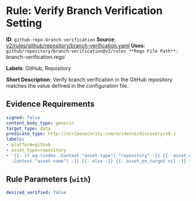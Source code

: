 # Rule: Verify Branch Verification Setting

**ID**: `github-repo-branch-verification`
**Source**: [v2/rules/github/repository/branch-verification.yaml](https://github.com/scribe-public/sample-policies/v2/rules/github/repository/branch-verification.yaml)
**Uses**: `github/repository/branch-verification@v2/rules
**Rego File Path**: `branch-verification.rego`

**Labels**: GitHub, Repository

**Short Description**: Verify branch verification in the GitHub repository matches the value defined in the configuration file.

## Evidence Requirements

```yaml
signed: false
content_body_type: generic
target_type: data
predicate_type: http://scribesecurity.com/evidence/discovery/v0.1
labels:
- platform=github
- asset_type=repository
- '{{- if eq (index .Context "asset-type") "repository" -}} {{- asset_on_target (index
  .Context "asset-name") -}} {{- else -}} {{- asset_on_target nil -}} {{- end -}}'
```
## Rule Parameters (`with`)

```yaml
desired_verified: false
```
